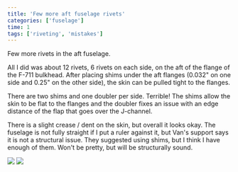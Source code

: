 ```yaml
---
title: 'Few more aft fuselage rivets'
categories: ['fuselage']
time: 1
tags: ['riveting', 'mistakes']
---
```


Few more rivets in the aft fuselage.

<!-- more -->

All I did was about 12 rivets, 6 rivets on each side, on the aft of the flange of the F-711 bulkhead. After placing shims under the aft flanges (0.032" on one side and 0.25" on the other side), the skin can be pulled tight to the flanges.

There are two shims and one doubler per side. Terrible! The shims allow the skin to be flat to the flanges and the doubler fixes an issue with an edge distance of the flap that goes over the J-channel.

There is a slight crease / dent on the skin, but overall it looks okay. The fuselage is not fully straight if I put a ruler against it, but Van's support says it is not a structural issue. They suggested using shims, but I think I have enough of them. Won't be pretty, but will be structurally sound.

![](0-shims-and-doublers.jpeg)
![](1-skin-is-okay.jpeg)
